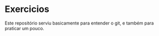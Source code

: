 # Exercicios
 Este repositório serviu basicamente para entender o git, e também para praticar um pouco.
